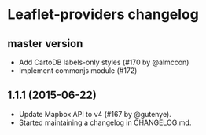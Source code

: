 
# Leaflet-providers changelog

## master version

 - Add CartoDB labels-only styles (#170 by @almccon)
 - Implement commonjs module (#172)


## 1.1.1 (2015-06-22)

 - Update Mapbox API to v4 (#167 by @gutenye).
 - Started maintaining a changelog in CHANGELOG.md.
